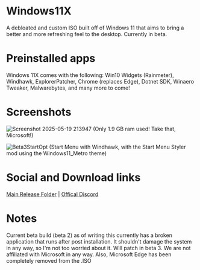 # Windows11X

A debloated and custom ISO built off of Windows 11 that aims to bring a better and more refreshing feel to the desktop.
Currently in beta.

# Preinstalled apps
Windows 11X comes with the following:
Win10 Widgets (Rainmeter), Windhawk, ExplorerPatcher, Chrome (replaces Edge), Dotnet SDK, Winaero Tweaker, Malwarebytes,
and many more to come!

# Screenshots
![Screenshot 2025-05-19 213947](https://github.com/user-attachments/assets/2db53d6f-7e62-4609-b6cf-74cc6d8acc81)
(Only 1.9 GB ram used! Take that, Microsoft!)

![Beta3StartOpt](https://github.com/user-attachments/assets/d3c6b5c5-3f08-407a-b5e5-f0942cff1931)
(Start Menu with Windhawk, with the Start Menu Styler mod using the Windows11_Metro theme)

# Social and Download links
[Main Release Folder](https://drive.google.com/drive/folders/1i1lXDxW5kFV1qbbKCxSTP1VCuqici0U2?usp=sharing) |
[Offical Discord](https://discord.gg/fUQucspA)

# Notes
Current beta build (beta 2) as of writing this currently has a broken application that runs after post installation. It shouldn't damage the system in any way, so I'm not too worried about it. Will patch in beta 3.
We are not affiliated with Microsoft in any way.
Also, Microsoft Edge has been completely removed from the .ISO
